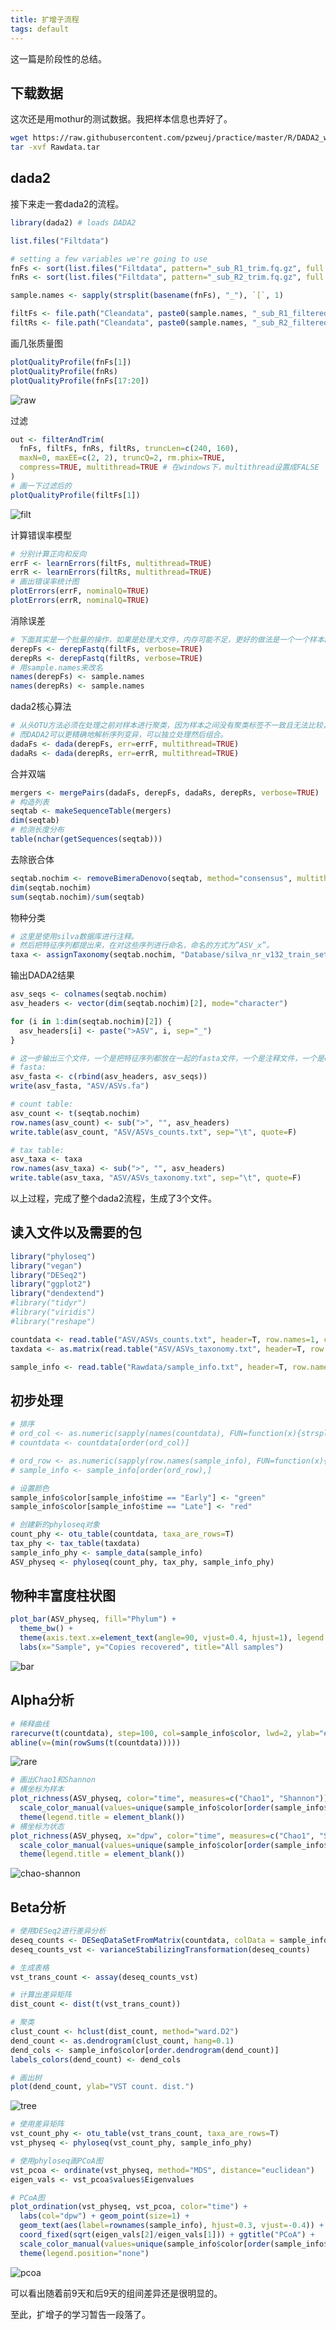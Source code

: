 ```yaml
---
title: 扩增子流程
tags: default
---
```

这一篇是阶段性的总结。

下载数据
---
这次还是用mothur的测试数据。我把样本信息也弄好了。
```bash
wget https://raw.githubusercontent.com/pzweuj/practice/master/R/DADA2_workflow2/Rawdata/Rawdata.tar
tar -xvf Rawdata.tar
```

dada2
---
接下来走一套dada2的流程。
```R
library(dada2) # loads DADA2

list.files("Filtdata")

# setting a few variables we're going to use
fnFs <- sort(list.files("Filtdata", pattern="_sub_R1_trim.fq.gz", full.names=TRUE))
fnRs <- sort(list.files("Filtdata", pattern="_sub_R2_trim.fq.gz", full.names=TRUE))

sample.names <- sapply(strsplit(basename(fnFs), "_"), `[`, 1)

filtFs <- file.path("Cleandata", paste0(sample.names, "_sub_R1_filtered.fq.gz"))
filtRs <- file.path("Cleandata", paste0(sample.names, "_sub_R2_filtered.fq.gz"))
```

画几张质量图
```R
plotQualityProfile(fnFs[1])
plotQualityProfile(fnRs)
plotQualityProfile(fnFs[17:20])
```
![raw](https://raw.githubusercontent.com/pzweuj/pzweuj.github.io/master/downloads/images/rawdata1.png)

过滤
```R
out <- filterAndTrim(
  fnFs, filtFs, fnRs, filtRs, truncLen=c(240, 160),
  maxN=0, maxEE=c(2, 2), truncQ=2, rm.phix=TRUE,
  compress=TRUE, multithread=TRUE # 在windows下，multithread设置成FALSE
)
# 画一下过滤后的
plotQualityProfile(filtFs[1])

```
![filt](https://raw.githubusercontent.com/pzweuj/pzweuj.github.io/master/downloads/images/filtdata1.png)

计算错误率模型
```R
# 分别计算正向和反向
errF <- learnErrors(filtFs, multithread=TRUE)
errR <- learnErrors(filtRs, multithread=TRUE)
# 画出错误率统计图
plotErrors(errF, nominalQ=TRUE)
plotErrors(errR, nominalQ=TRUE)
```

消除误差
```R
# 下面其实是一个批量的操作，如果是处理大文件，内存可能不足，更好的做法是一个一个样本的进行
derepFs <- derepFastq(filtFs, verbose=TRUE)
derepRs <- derepFastq(filtRs, verbose=TRUE)
# 用sample.names来改名
names(derepFs) <- sample.names
names(derepRs) <- sample.names
```

dada2核心算法
```R
# 从头OTU方法必须在处理之前对样本进行聚类，因为样本之间没有聚类标签不一致且无法比较，即样本1中的OTU1和样本2中的OTU1可能不相同。
# 而DADA2可以更精确地解析序列变异，可以独立处理然后组合。
dadaFs <- dada(derepFs, err=errF, multithread=TRUE)
dadaRs <- dada(derepRs, err=errR, multithread=TRUE)
```

合并双端
```R
mergers <- mergePairs(dadaFs, derepFs, dadaRs, derepRs, verbose=TRUE)
# 构造列表
seqtab <- makeSequenceTable(mergers)
dim(seqtab)
# 检测长度分布
table(nchar(getSequences(seqtab)))
```

去除嵌合体
```R
seqtab.nochim <- removeBimeraDenovo(seqtab, method="consensus", multithread=T, verbose=T)
dim(seqtab.nochim)
sum(seqtab.nochim)/sum(seqtab)
```

物种分类
```R
# 这里是使用silva数据库进行注释。
# 然后把特征序列都提出来，在对这些序列进行命名，命名的方式为“ASV_x”。
taxa <- assignTaxonomy(seqtab.nochim, "Database/silva_nr_v132_train_set.fa.gz", multithread=T, tryRC=T)
```

输出DADA2结果
```R
asv_seqs <- colnames(seqtab.nochim)
asv_headers <- vector(dim(seqtab.nochim)[2], mode="character")

for (i in 1:dim(seqtab.nochim)[2]) {
  asv_headers[i] <- paste(">ASV", i, sep="_")
}

# 这一步输出三个文件，一个是把特征序列都放在一起的fasta文件，一个是注释文件，一个是counts数文件。
# fasta:
asv_fasta <- c(rbind(asv_headers, asv_seqs))
write(asv_fasta, "ASV/ASVs.fa")

# count table:
asv_count <- t(seqtab.nochim)
row.names(asv_count) <- sub(">", "", asv_headers)
write.table(asv_count, "ASV/ASVs_counts.txt", sep="\t", quote=F)

# tax table:
asv_taxa <- taxa
row.names(asv_taxa) <- sub(">", "", asv_headers)
write.table(asv_taxa, "ASV/ASVs_taxonomy.txt", sep="\t", quote=F)
```
以上过程，完成了整个dada2流程，生成了3个文件。

读入文件以及需要的包
---
```R
library("phyloseq")
library("vegan")
library("DESeq2")
library("ggplot2")
library("dendextend")
#library("tidyr")
#library("viridis")
#library("reshape")

countdata <- read.table("ASV/ASVs_counts.txt", header=T, row.names=1, check.names=F)
taxdata <- as.matrix(read.table("ASV/ASVs_taxonomy.txt", header=T, row.names=1, check.names=F, na.strings="", sep="\t"))

sample_info <- read.table("Rawdata/sample_info.txt", header=T, row.names=1, check.names=F)
```

初步处理
---
```R
# 排序
# ord_col <- as.numeric(sapply(names(countdata), FUN=function(x){strsplit(x, "F3D")[[1]][2]}))
# countdata <- countdata[order(ord_col)]

# ord_row <- as.numeric(sapply(row.names(sample_info), FUN=function(x){strsplit(x, "F3D")[[1]][2]}))
# sample_info <- sample_info[order(ord_row),]

# 设置颜色
sample_info$color[sample_info$time == "Early"] <- "green"
sample_info$color[sample_info$time == "Late"] <- "red"

# 创建新的phyloseq对象
count_phy <- otu_table(countdata, taxa_are_rows=T)
tax_phy <- tax_table(taxdata)
sample_info_phy <- sample_data(sample_info)
ASV_physeq <- phyloseq(count_phy, tax_phy, sample_info_phy)
```

物种丰富度柱状图
---
```R
plot_bar(ASV_physeq, fill="Phylum") + 
  theme_bw() +
  theme(axis.text.x=element_text(angle=90, vjust=0.4, hjust=1), legend.title=element_blank()) +
  labs(x="Sample", y="Copies recovered", title="All samples")
```
![bar](https://raw.githubusercontent.com/pzweuj/pzweuj.github.io/master/downloads/images/amp_bar.png)

Alpha分析
---
```R
# 稀释曲线
rarecurve(t(countdata), step=100, col=sample_info$color, lwd=2, ylab="# of ASVs", xlab="# of Sequences")
abline(v=(min(rowSums(t(countdata)))))
```
![rare](https://raw.githubusercontent.com/pzweuj/pzweuj.github.io/master/downloads/images/amp-rarecurve.png)


```R
# 画出Chao1和Shannon
# 横坐标为样本
plot_richness(ASV_physeq, color="time", measures=c("Chao1", "Shannon")) + 
  scale_color_manual(values=unique(sample_info$color[order(sample_info$time)])) +
  theme(legend.title = element_blank())
# 横坐标为状态
plot_richness(ASV_physeq, x="dpw", color="time", measures=c("Chao1", "Shannon")) + 
  scale_color_manual(values=unique(sample_info$color[order(sample_info$time)])) +
  theme(legend.title = element_blank())
```
![chao-shannon](https://raw.githubusercontent.com/pzweuj/pzweuj.github.io/master/downloads/images/chao1_shannon.png)


Beta分析
---
```R
# 使用DESeq2进行差异分析
deseq_counts <- DESeqDataSetFromMatrix(countdata, colData = sample_info, design = ~time)
deseq_counts_vst <- varianceStabilizingTransformation(deseq_counts)

# 生成表格
vst_trans_count <- assay(deseq_counts_vst)

# 计算出差异矩阵
dist_count <- dist(t(vst_trans_count))

# 聚类
clust_count <- hclust(dist_count, method="ward.D2")
dend_count <- as.dendrogram(clust_count, hang=0.1)
dend_cols <- sample_info$color[order.dendrogram(dend_count)]
labels_colors(dend_count) <- dend_cols

# 画出树
plot(dend_count, ylab="VST count. dist.")
```
![tree](https://raw.githubusercontent.com/pzweuj/pzweuj.github.io/master/downloads/images/amp-tree.png)


```R
# 使用差异矩阵
vst_count_phy <- otu_table(vst_trans_count, taxa_are_rows=T)
vst_physeq <- phyloseq(vst_count_phy, sample_info_phy)

# 使用phyloseq画PCoA图
vst_pcoa <- ordinate(vst_physeq, method="MDS", distance="euclidean")
eigen_vals <- vst_pcoa$values$Eigenvalues

# PCoA图
plot_ordination(vst_physeq, vst_pcoa, color="time") + 
  labs(col="dpw") + geom_point(size=1) + 
  geom_text(aes(label=rownames(sample_info), hjust=0.3, vjust=-0.4)) + 
  coord_fixed(sqrt(eigen_vals[2]/eigen_vals[1])) + ggtitle("PCoA") + 
  scale_color_manual(values=unique(sample_info$color[order(sample_info$time)])) + 
  theme(legend.position="none")
```
![pcoa](https://raw.githubusercontent.com/pzweuj/pzweuj.github.io/master/downloads/images/amp-pcoa.png)

可以看出随着前9天和后9天的组间差异还是很明显的。

至此，扩增子的学习暂告一段落了。

[-_-]:井井井井井井井井